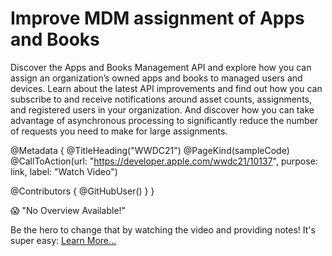 # Improve MDM assignment of Apps and Books

Discover the Apps and Books Management API and explore how you can assign an organization’s owned apps and books to managed users and devices. Learn about the latest API improvements and find out how you can subscribe to and receive notifications around asset counts, assignments, and registered users in your organization. And discover how you can take advantage of asynchronous processing to significantly reduce the number of requests you need to make for large assignments.

@Metadata {
   @TitleHeading("WWDC21")
   @PageKind(sampleCode)
   @CallToAction(url: "https://developer.apple.com/wwdc21/10137", purpose: link, label: "Watch Video")

   @Contributors {
      @GitHubUser(<replace this with your GitHub handle>)
   }
}

😱 "No Overview Available!"

Be the hero to change that by watching the video and providing notes! It's super easy:
 [Learn More…](https://wwdcnotes.github.io/WWDCNotes/documentation/wwdcnotes/contributing)
